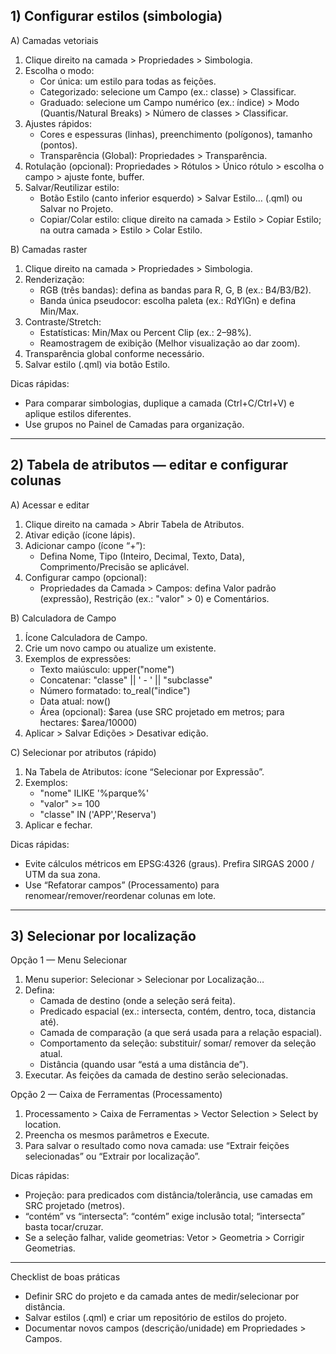 
## 1) Configurar estilos (simbologia)

A) Camadas vetoriais
1. Clique direito na camada > Propriedades > Simbologia.
2. Escolha o modo:
   - Cor única: um estilo para todas as feições.
   - Categorizado: selecione um Campo (ex.: classe) > Classificar.
   - Graduado: selecione um Campo numérico (ex.: índice) > Modo (Quantis/Natural Breaks) > Número de classes > Classificar.
3. Ajustes rápidos:
   - Cores e espessuras (linhas), preenchimento (polígonos), tamanho (pontos).
   - Transparência (Global): Propriedades > Transparência.
4. Rotulação (opcional): Propriedades > Rótulos > Único rótulo > escolha o campo > ajuste fonte, buffer.
5. Salvar/Reutilizar estilo:
   - Botão Estilo (canto inferior esquerdo) > Salvar Estilo… (.qml) ou Salvar no Projeto.
   - Copiar/Colar estilo: clique direito na camada > Estilo > Copiar Estilo; na outra camada > Estilo > Colar Estilo.

B) Camadas raster
1. Clique direito na camada > Propriedades > Simbologia.
2. Renderização:
   - RGB (três bandas): defina as bandas para R, G, B (ex.: B4/B3/B2).
   - Banda única pseudocor: escolha paleta (ex.: RdYlGn) e defina Min/Max.
3. Contraste/Stretch:
   - Estatísticas: Min/Max ou Percent Clip (ex.: 2–98%).
   - Reamostragem de exibição (Melhor visualização ao dar zoom).
4. Transparência global conforme necessário.
5. Salvar estilo (.qml) via botão Estilo.

Dicas rápidas:
- Para comparar simbologias, duplique a camada (Ctrl+C/Ctrl+V) e aplique estilos diferentes.
- Use grupos no Painel de Camadas para organização.

---

## 2) Tabela de atributos — editar e configurar colunas

A) Acessar e editar
1. Clique direito na camada > Abrir Tabela de Atributos.
2. Ativar edição (ícone lápis).
3. Adicionar campo (ícone “+”):
   - Defina Nome, Tipo (Inteiro, Decimal, Texto, Data), Comprimento/Precisão se aplicável.
4. Configurar campo (opcional):
   - Propriedades da Camada > Campos: defina Valor padrão (expressão), Restrição (ex.: "valor" > 0) e Comentários.

B) Calculadora de Campo
1. Ícone Calculadora de Campo.
2. Crie um novo campo ou atualize um existente.
3. Exemplos de expressões:
   - Texto maiúsculo: upper("nome")
   - Concatenar: "classe" || ' - ' || "subclasse"
   - Número formatado: to_real("indice")
   - Data atual: now()
   - Área (opcional): $area  (use SRC projetado em metros; para hectares: $area/10000)
4. Aplicar > Salvar Edições > Desativar edição.

C) Selecionar por atributos (rápido)
1. Na Tabela de Atributos: ícone “Selecionar por Expressão”.
2. Exemplos:
   - "nome" ILIKE '%parque%'
   - "valor" >= 100
   - "classe" IN ('APP','Reserva')
3. Aplicar e fechar.

Dicas rápidas:
- Evite cálculos métricos em EPSG:4326 (graus). Prefira SIRGAS 2000 / UTM da sua zona.
- Use “Refatorar campos” (Processamento) para renomear/remover/reordenar colunas em lote.

---

## 3) Selecionar por localização

Opção 1 — Menu Selecionar
1. Menu superior: Selecionar > Selecionar por Localização…
2. Defina:
   - Camada de destino (onde a seleção será feita).
   - Predicado espacial (ex.: intersecta, contém, dentro, toca, distancia até).
   - Camada de comparação (a que será usada para a relação espacial).
   - Comportamento da seleção: substituir/ somar/ remover da seleção atual.
   - Distância (quando usar “está a uma distância de”).
3. Executar. As feições da camada de destino serão selecionadas.

Opção 2 — Caixa de Ferramentas (Processamento)
1. Processamento > Caixa de Ferramentas > Vector Selection > Select by location.
2. Preencha os mesmos parâmetros e Execute.
3. Para salvar o resultado como nova camada: use “Extrair feições selecionadas” ou “Extrair por localização”.

Dicas rápidas:
- Projeção: para predicados com distância/tolerância, use camadas em SRC projetado (metros).
- “contém” vs “intersecta”: “contém” exige inclusão total; “intersecta” basta tocar/cruzar.
- Se a seleção falhar, valide geometrias: Vetor > Geometria > Corrigir Geometrias.

---

Checklist de boas práticas
- Definir SRC do projeto e da camada antes de medir/selecionar por distância.
- Salvar estilos (.qml) e criar um repositório de estilos do projeto.
- Documentar novos campos (descrição/unidade) em Propriedades > Campos.
